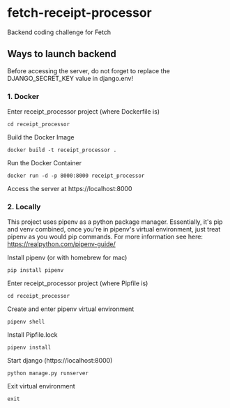 # fetch-receipt-processor
Backend coding challenge for Fetch

## Ways to launch backend
Before accessing the server, do not forget to replace the DJANGO_SECRET_KEY value in django.env!
### 1. Docker
Enter receipt_processor project (where Dockerfile is)
```
cd receipt_processor
```
Build the Docker Image
```
docker build -t receipt_processor .
```
Run the Docker Container
```
docker run -d -p 8000:8000 receipt_processor
```
Access the server at https://localhost:8000
### 2. Locally
This project uses pipenv as a python package manager. Essentially, it's pip and venv combined, once you're in pipenv's virtual environment, just treat pipenv as you would pip commands. For more information see here: https://realpython.com/pipenv-guide/

Install pipenv (or with homebrew for mac)
```
pip install pipenv
```
Enter receipt_processor project (where Pipfile is)
```
cd receipt_processor
```
Create and enter pipenv virtual environment
```
pipenv shell
```
Install Pipfile.lock
```
pipenv install
```
Start django (https://localhost:8000)
```
python manage.py runserver
```
Exit virtual environment
```
exit
```
